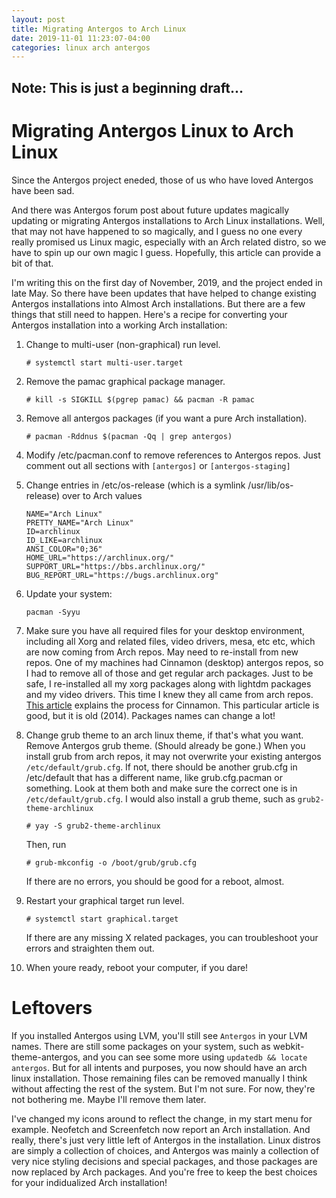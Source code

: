 ```yaml
---
layout: post
title: Migrating Antergos to Arch Linux
date: 2019-11-01 11:23:07-04:00
categories: linux arch antergos
---
```


## Note: This is just a beginning draft...

# Migrating Antergos Linux to Arch Linux

Since the Antergos project eneded, those of us who have loved Antergos have been sad. 

And there was Antergos forum post about future updates magically updating or migrating
Antergos installations to Arch Linux installations.  Well, that may not have happened to so
magically, and I guess no one every really promised us Linux magic, especially with an Arch
related distro, so we have to spin up our own magic I guess.  Hopefully, this article can
provide a bit of that.

I'm writing this on the first day of November, 2019, and the project ended in late May.  So there have
been updates that have helped to change existing Antergos installations into Almost Arch installations.
But there are a few things that still need to happen. Here's a recipe for converting your
Antergos installation into a working Arch installation:

1. Change to multi-user (non-graphical) run level.
    ```
    # systemctl start multi-user.target
    ```
2. Remove the pamac graphical package manager.
    ```
    # kill -s SIGKILL $(pgrep pamac) && pacman -R pamac
    ```
3. Remove all antergos packages (if you want a pure Arch installation).
    ```
    # pacman -Rddnus $(pacman -Qq | grep antergos)
    ```
4. Modify /etc/pacman.conf to remove references to Antergos repos.
Just comment out all sections with `[antergos]` or `[antergos-staging]`

5. Change entries in /etc/os-release (which is a symlink /usr/lib/os-release) over to Arch values
    ```
    NAME="Arch Linux"
    PRETTY_NAME="Arch Linux"
    ID=archlinux
    ID_LIKE=archlinux
    ANSI_COLOR="0;36"
    HOME_URL="https://archlinux.org/"
    SUPPORT_URL="https://bbs.archlinux.org/"
    BUG_REPORT_URL="https://bugs.archlinux.org"
    ```

6. Update your system: 
    ```
    pacman -Syyu
    ```

7. Make sure you have all required files for your desktop environment, including all Xorg and related
   files, video drivers, mesa, etc etc, which are now coming from Arch repos.  May need to
   re-install from new repos.  One of my machines had Cinnamon (desktop) antergos repos, so I
   had to remove all of those and get regular arch packages.  Just to be safe, I re-installed
   all my xorg packages along with lightdm packages and my video drivers.  This time I knew
   they all came from arch repos.  
   [This article](https://www.tecmint.com/install-cinnamon-desktop-in-arch-linux)
   explains the process for Cinnamon. This particular article is good, but it is old (2014).
   Packages names can change a lot!

8. Change grub theme to an arch linux theme, if that's what you want. Remove Antergos grub
   theme.  (Should already be gone.) When you install grub from arch repos, it may not
   overwrite your existing antergos ```/etc/default/grub.cfg```.  If not, there should be
   another grub.cfg in /etc/default that has a different name, like grub.cfg.pacman or
   something.  Look at them both and make sure the correct one is in ```/etc/default/grub.cfg```.
   I would also install a grub theme, such as ```grub2-theme-archlinux```
   ```
   # yay -S grub2-theme-archlinux
   ```
   Then, run
   ```
   # grub-mkconfig -o /boot/grub/grub.cfg
   ```
   If there are no errors, you should be good for a reboot, almost. 
9. Restart your graphical target run level.
   ```
   # systemctl start graphical.target
   ```
   If there are any missing X related packages, you can troubleshoot your errors and
   straighten them out.
10. When youre ready, reboot your computer, if you dare!

# Leftovers

If you installed Antergos using LVM, you'll still see `Antergos` in your LVM names.  There
are still some packages on your system, such as webkit-theme-antergos, and you can see some
more using ```updatedb && locate antergos```.  But for all intents and purposes, you now
should have an arch linux installation.  Those remaining files can be removed manually I
think without affecting the rest of the system.  But I'm not sure.  For now, they're not
bothering me.  Maybe I'll remove them later.

I've changed my icons around to reflect the change, in my start menu for example.  Neofetch
and Screenfetch now report an Arch installation.  And really, there's just very little left
of Antergos in the installation.  Linux distros are simply a collection of choices, and
Antergos was mainly a collection of very nice styling decisions and special packages, and
those packages are now replaced by Arch packages.  And you're free to keep the best choices
for your indidualized Arch installation!




